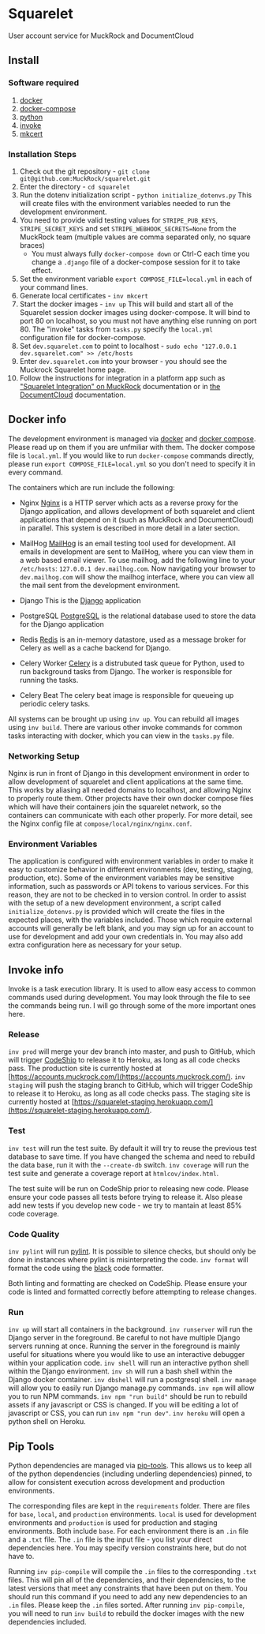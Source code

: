 # Squarelet

User account service for MuckRock and DocumentCloud

## Install

### Software required

1. [docker][docker-install]
2. [docker-compose][docker-compose-install]
3. [python][python-install]
4. [invoke][invoke-install]
5. [mkcert][mkcert-install]

### Installation Steps

1. Check out the git repository - `git clone git@github.com:MuckRock/squarelet.git`
2. Enter the directory - `cd squarelet`
3. Run the dotenv initialization script - `python initialize_dotenvs.py`
This will create files with the environment variables needed to run the development environment.
4. You need to provide valid testing values for `STRIPE_PUB_KEYS`, `STRIPE_SECRET_KEYS` and set `STRIPE_WEBHOOK_SECRETS=None` from the MuckRock team (multiple values are comma separated only, no square braces) 
      - You must always fully `docker-compose down` or Ctrl-C each time you change a `.django` file of a docker-compose session for it to take effect.
5. Set the environment variable `export COMPOSE_FILE=local.yml` in each of your command lines.
6. Generate local certificates - `inv mkcert`
7. Start the docker images - `inv up`
This will build and start all of the Squarelet session docker images using docker-compose.  It will bind to port 80 on localhost, so you must not have anything else running on port 80. The "invoke" tasks from `tasks.py` specify the `local.yml` configuration file for docker-compose.
8. Set `dev.squarelet.com` to point to localhost - `sudo echo "127.0.0.1   dev.squarelet.com" >> /etc/hosts`
9. Enter `dev.squarelet.com` into your browser - you should see the Muckrock Squarelet home page.
10. Follow the instructions for integration in a platform app such as ["Squarelet Integration" on MuckRock](https://github.com/muckrock/muckrock/#squarelet-integration) documentation or in [the DocumentCloud](https://github.com/muckRock/documentcloud) documentation.

## Docker info

The development environment is managed via [docker][docker] and [docker compose][docker-compose].  Please read up on them if you are unfmiliar with them.  The docker compose file is `local.yml`.  If you would like to run `docker-compose` commands directly, please run `export COMPOSE_FILE=local.yml` so you don't need to specify it in every command.

The containers which are run include the following:

* Nginx
[Nginx][nginx] is a HTTP server which acts as a reverse proxy for the Django application, and allows development of both squarelet and client applications that depend on it (such as MuckRock and DocumentCloud) in parallel.  This system is described in more detail in a later section.

* MailHog
[MailHog][mailhog] is an email testing tool used for development.  All emails in development are sent to MailHog, where you can view them in a web based email viewer.  To use mailhog, add the following line to your `/etc/hosts`: `127.0.0.1 dev.mailhog.com`.  Now navigating your browser to `dev.mailhog.com` will show the mailhog interface, where you can view all the mail sent from the development environment.

* Django
This is the [Django][django] application

* PostgreSQL
[PostgreSQL][postgres] is the relational database used to store the data for the Django application

* Redis
[Redis][redis] is an in-memory datastore, used as a message broker for Celery as well as a cache backend for Django.

* Celery Worker
[Celery][celery] is a distrubuted task queue for Python, used to run background tasks from Django.  The worker is responsible for running the tasks.

* Celery Beat
The celery beat image is responsible for queueing up periodic celery tasks.

All systems can be brought up using `inv up`.  You can rebuild all images using `inv build`.  There are various other invoke commands for common tasks interacting with docker, which you can view in the `tasks.py` file.
### Networking Setup

Nginx is run in front of Django in this development environment in order to allow development of squarelet and client applications at the same time.  This works by aliasing all needed domains to localhost, and allowing Nginx to properly route them.  Other projects have their own docker compose files which will have their containers join the squarelet network, so the containers can communicate with each other properly.  For more detail, see the Nginx config file at `compose/local/nginx/nginx.conf`.

### Environment Variables

The application is configured with environment variables in order to make it easy to customize behavior in different environments (dev, testing, staging, production, etc).  Some of the environment variables may be sensitive information, such as passwords or API tokens to various services.  For this reason, they are not to be checked in to version control.  In order to assist with the setup of a new development environment, a script called `initialize_dotenvs.py` is provided which will create the files in the expected places, with the variables included.  Those which require external accounts will generally be left blank, and you may sign up for an account to use for development and add your own credentials in.  You may also add extra configuration here as necessary for your setup.

## Invoke info

Invoke is a task execution library.  It is used to allow easy access to common commands used during development.  You may look through the file to see the commands being run.  I will go through some of the more important ones here.

### Release
`inv prod` will merge your dev branch into master, and push to GitHub, which will trigger [CodeShip][codeship] to release it to Heroku, as long as all code checks pass.  The production site is currently hosted at [https://accounts.muckrock.com/](https://accounts.muckrock.com/).
`inv staging` will push the staging branch to GitHub, which will trigger CodeShip to release it to Heroku, as long as all code checks pass.  The staging site is currently hosted at [https://squarelet-staging.herokuapp.com/](https://squarelet-staging.herokuapp.com/).

### Test
`inv test` will run the test suite.  By default it will try to reuse the previous test database to save time.  If you have changed the schema and need to rebuild the data base, run it with the `--create-db` switch.
`inv coverage` will run the test suite and generate a coverage report at `htmlcov/index.html`.

The test suite will be run on CodeShip prior to releasing new code.  Please ensure your code passes all tests before trying to release it.  Also please add new tests if you develop new code - we try to mantain at least 85% code coverage.

### Code Quality
`inv pylint` will run [pylint][pylint].  It is possible to silence checks, but should only be done in instances where pylint is misinterpreting the code.
`inv format` will format the code using the [black][black] code formatter.

Both linting and formatting are checked on CodeShip.  Please ensure your code is linted and formatted correctly before attempting to release changes.

### Run
`inv up` will start all containers in the background.
`inv runserver` will run the Django server in the foreground.  Be careful to not have multiple Django servers running at once.  Running the server in the foreground is mainly useful for situations where you would like to use an interactive debugger within your application code.
`inv shell` will run an interactive python shell within the Django environment.
`inv sh` will run a bash shell within the Django docker comtainer.
`inv dbshell` will run a postgresql shell.
`inv manage` will allow you to easily run Django manage.py commands.
`inv npm` will allow you to run NPM commands.  `inv npm "run build"` should be run to rebuild assets if any javascript or CSS is changed. If you will be editing a lot of javascript or CSS, you can run `inv npm "run dev"`.
`inv heroku` will open a python shell on Heroku.

## Pip Tools

Python dependencies are managed via [pip-tools][pip-tools].  This allows us to keep all of the python dependencies (including underling dependencies) pinned, to allow for consistent execution across development and production environments.

The corresponding files are kept in the `requirements` folder.  There are files for `base`, `local`, and `production` environments.  `local` is used for development environments and `production` is used for production and staging environments.  Both include `base`.  For each environment there is an `.in` file and a `.txt` file.  The `.in` file is the input file - you list your direct dependencies here.  You may specify version constraints here, but do not have to.

Running `inv pip-compile` will compile the `.in` files to the corresponding `.txt` files.  This will pin all of the dependencies, and their dependencies, to the latest versions that meet any constraints that have been put on them.  You should run this command if you need to add any new dependencies to an `.in` files.  Please keep the `.in` files sorted.  After running `inv pip-compile`, you will need to run `inv build` to rebuild the docker images with the new dependencies included.

[docker]: https://docs.docker.com/
[docker-compose]: https://docs.docker.com/compose/
[nginx]: https://www.nginx.com/
[mailhog]: https://github.com/mailhog/MailHog
[django]: https://www.djangoproject.com/
[postgres]: https://www.postgresql.org/
[redis]: https://redis.io/
[celery]: https://docs.celeryproject.org/en/latest/
[invoke]: http://www.pyinvoke.org/
[docker-install]: https://docs.docker.com/install/
[docker-compose-install]: https://docs.docker.com/compose/install/
[invoke-install]: http://www.pyinvoke.org/installing.html
[python-install]: https://www.python.org/downloads/
[codeship]: https://app.codeship.com/projects/296009
[pylint]:  https://www.pylint.org/
[black]: https://github.com/psf/black
[pip-tools]: https://github.com/jazzband/pip-tools
[mkcert-install]: https://github.com/FiloSottile/mkcert#installation
